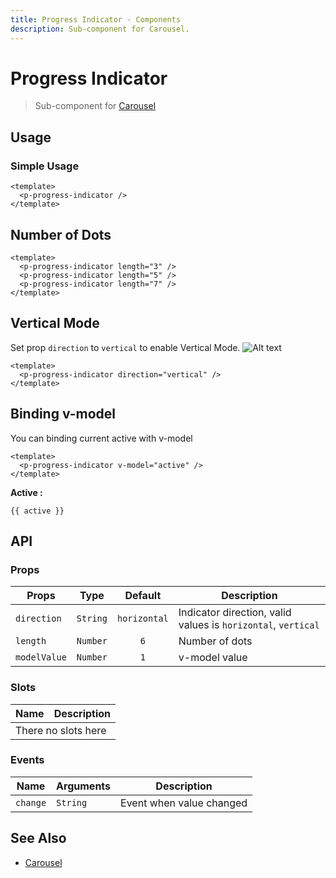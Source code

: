 ```yaml
---
title: Progress Indicator · Components
description: Sub-component for Carousel.
---
```


<script setup>
  import pProgressIndicator from './ProgressIndicator.vue'
  import { ref } from 'vue-demi'

  const active = ref()
</script>

# Progress Indicator
> Sub-component for [Carousel](../carousel/)

## Usage

### Simple Usage

<preview>
  <p-progress-indicator />
</preview>

```vue
<template>
  <p-progress-indicator />
</template>
```

## Number of Dots

<preview class="flex-col space-y-3">
  <p-progress-indicator length="3" />
  <p-progress-indicator length="5" />
  <p-progress-indicator length="7" />
</preview>

```vue
<template>
  <p-progress-indicator length="3" />
  <p-progress-indicator length="5" />
  <p-progress-indicator length="7" />
</template>
```

## Vertical Mode

Set prop `direction` to `vertical` to enable Vertical Mode.
![Alt text](image.png)
<preview>
  <div class="h-36">
    <p-progress-indicator direction="vertical" />
  </div>
</preview>

```vue
<template>
  <p-progress-indicator direction="vertical" />
</template>
```

## Binding v-model

You can binding current active with v-model

<preview>
  <p-progress-indicator v-model="active" />
</preview>

```vue
<template>
  <p-progress-indicator v-model="active" />
</template>
```

**Active :**

<pre><code>{{ active }}</code></pre>

## API

### Props

| Props        |   Type   |   Default    | Description                                                   |
|--------------|:--------:|:------------:|---------------------------------------------------------------|
| `direction`  | `String` | `horizontal` | Indicator direction, valid values is `horizontal`, `vertical` |
| `length`     | `Number` |     `6`      | Number of dots                                                |
| `modelValue` | `Number` |     `1`      | v-model value                                                 |

### Slots

<table>
  <thead>
    <tr>
      <th>Name</th>
      <th>Description</th>
    </tr>
  </thead>
  <tbody>
    <tr>
      <td colspan="2" class="text-center">There no slots here</td>
    </tr>
  </tbody>
</table>

### Events

| Name     | Arguments | Description              |
|----------|-----------|--------------------------|
| `change` | `String`  | Event when value changed |


## See Also

- [Carousel](../carousel/)
